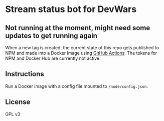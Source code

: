 Stream status bot for DevWars
===========

## Not running at the moment, might need some updates to get running again

When a new tag is created, the current state of this repo gets published to NPM and made into a Docker image using [GitHub Actions](https://github.com/DevWars/stream-status-bot/tree/master/.github/workflows). The tokens for NPM and Docker Hub are currently not active.

## Instructions
Run a Docker image with a config file mounted to `/node/config.json`.

## License
GPL v3
